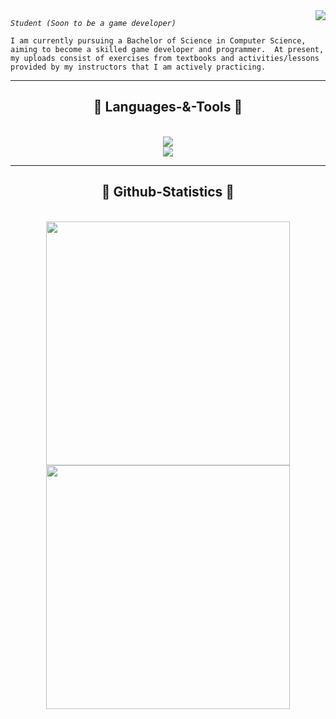 <img align="right" src="https://visitor-badge.laobi.icu/badge?page_id=JinsolKim-1.JinsolKim-1" />

*`Student (Soon to be a game developer)`*

`I am currently pursuing a Bachelor of Science in Computer Science, aiming to become a skilled game developer and programmer. 
At present, my uploads consist of exercises from textbooks and activities/lessons provided by my instructors that I am actively practicing.`
<hr/>

<h2 align="center">👾 Languages-&-Tools 👾 </h2>
<br/>
<div align="center">
    <a href=""https://skillicons.dev">
        <img src="https://skillicons.dev/icons?i=c,cs,cpp,java,py,js"/><br>
        <img src="https://skillicons.dev/icons?i=figma,godot,html,css,linux,git,github"/>
    </a>
</div>

<hr/>

<h2 align="center">🦖 Github-Statistics 🦖</h2>
<br>
<div align=center>
    <img width=390 src="https://streak-stats.demolab.com?user=JinsolKim-1&theme=tokyonight&border_radius=4"/>
    <img width=390 src="https://github-readme-stats-JinsolKim-1.vercel.app/api?username=JinsolKim-1&count_private=true&show_icons=true&theme=tokyonight&rank_icon=github&border_radius=10"/>
    <br/>
    





